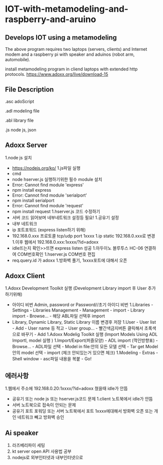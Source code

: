 <h1>IOT-with-metamodeling-and-raspberry-and-aruino</h1>
<h2>Develops IOT using a metamodeling</h2>

The above program requires two laptops (servers, clients) and Internet modem and a raspberry pi with speaker and aduinos (robot arm, automobile).

install metamodeling program in cliend laptops with extended http protocols.
https://www.adoxx.org/live/download-15
<br>
## File Description 

.asc    adoScript 

.adl    modeling file 

.abl    library file 

.js     node js, json 

## Adoxx Server

1.node js 설치
 - https://nodejs.org/ko/
1.js파일 실행
 - cmd	
 - node hserver.js 실행하기위한 필수 module 설치
 - Error: Cannot find module 'express'
 - npm install express
 - Error: Cannot find module 'serialport'
 - npm install serialport
 - Error: Cannot find module 'request'
 - npm install request
1.hserver.js 코드 수정하기
 - 서버 코드 읽어보며 네부네트워크 설정등 필요!
1.공유기 설정
 - 내부 네트워크
 - ip 포트포워드 (express listen하기 위해)	
 - 192.168.0.xxx	프로토콜 tcp/udp	port 1xxxx
1.ip static 192.168.0.xxx로 변경
1.이후 웹에서 192.168.0.xxx:1xxxx/?id=adoxx
 - idle뜨는지 확인>>뜨면 express listen 성공
1.아두이노 블루투스 HC-06  연결하여 COM번호확인
1.hserver.js COM번호 편집
 - req.query.id 가 adoxx
1.방화벽 풀기, 1xxxx포트에 대해서 오픈



## Adoxx Client

1.Adoxx Development Toolkit 실행	 (Development Library import 후 User 추가하기위해)
 - 아이디 비번 Admin, password or Password//초기 아이디 비번
1.Libraries - Settings - Libraries Management - Management - import - Library import - Browse… - 해당 ABL파일 선택후 import
 - Library, Dynamic Library, Static Library 이름 변경후 저장
1.User - User list -  Add - User name 등 적고 - User group… - 빨간색금지버튼 클릭해서 초록색으로 바꾸기 - Add
1.Adoxx Modelig Toolkit 실행 (Import Models Using ADL Importl, model 실행 )
1.Import/Export(퍼즐모양) - ADL import (꺽인방향표) - Browse… - ADL파일 선택 -  Model in file:안의 모든 모델 선택 - Tar get Model 안의 model 
선택 - import (체크 안되있는거 있으면 체크)
1.Modeling - Extras - Shell window - asc파일 내용을 복붙 - Go!



## 에러사항

1.웹에서 주소에 192.168.0.20:1xxxx/?id=adoxx 쳤을때 idle가 안뜸
 - 공유기 또는 node js 또는 hserver.js코드 문제
 1.client 노트북에서 idle가 안뜸
 - 서버 노트북으로 접속이 안되는 문제
 - 공유기 포트 포워딩 또는 서버 노트북에서 포트 1xxxx에대해서 방화벽 오픈 또는 개인 네트워크 빼고 방화벽 승인



## Ai speaker

1. 라즈베리파이 세팅
1. kt server open API 사용법 공부
1. nodejs로 외부인터넷과 내부인터넷으로 



